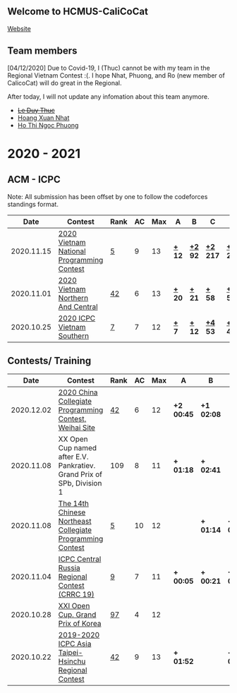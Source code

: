 ## Welcome to HCMUS-CaliCoCat
[Website](https://leduythuccs.github.io/HCMUS-CalicoCat/)
## Team members

[04/12/2020] Due to Covid-19, I (Thuc) cannot be with my team in the Regional Vietnam Contest :(. I hope Nhat, Phuong, and Ro (new member of CalicoCat) will do great in the Regional. 

After today, I will not update any infomation about this team anymore. 

* ~~[Le Duy Thuc](https://codeforces.com/profile/ImForbiddenToSayILoveYou)~~
* [Hoang Xuan Nhat](https://codeforces.com/profile/FallingStar1709)
* [Ho Thi Ngoc Phuong](https://codeforces.com/profile/GuluTheFish)


# 2020 - 2021
## ACM - ICPC

Note: All submission has been offset by one to follow the codeforces standings format.

|Date|Contest|Rank|AC|Max|A|B|C|D|E|F|G|H|I|J|K|L|M|
|---|---|---|---|---|---|---|---|---|---|---|---|---|---|---|---|---| --- |
|2020.11.15|[2020 Vietnam National Programming Contest](https://vietnam-national20.kattis.com/problems)|[5](https://vietnam-national20.kattis.com/standings)|9|13|**[+](https://github.com/leduythuccs/HCMUS-CalicoCat/blob/master/Code/2020%20Vietnam%20National%20Programming%20Contest/A.cpp)<br>12**|**[+2](https://github.com/leduythuccs/HCMUS-CalicoCat/blob/master/Code/2020%20Vietnam%20National%20Programming%20Contest/B.cpp)<br>92**|**[+2](https://github.com/leduythuccs/HCMUS-CalicoCat/blob/master/Code/2020%20Vietnam%20National%20Programming%20Contest/C.cpp)<br>217**|**[+3](https://github.com/leduythuccs/HCMUS-CalicoCat/blob/master/Code/2020%20Vietnam%20National%20Programming%20Contest/D.cpp)<br>250**||||**[+](https://github.com/leduythuccs/HCMUS-CalicoCat/blob/master/Code/2020%20Vietnam%20National%20Programming%20Contest/H.cpp)<br>50**|**[+](https://github.com/leduythuccs/HCMUS-CalicoCat/blob/master/Code/2020%20Vietnam%20National%20Programming%20Contest/I.cpp)<br>24**|**[+1](https://github.com/leduythuccs/HCMUS-CalicoCat/blob/master/Code/2020%20Vietnam%20National%20Programming%20Contest/J.cpp)<br>124**|**[+](https://github.com/leduythuccs/HCMUS-CalicoCat/blob/master/Code/2020%20Vietnam%20National%20Programming%20Contest/K.cpp)<br>71**||**[+](https://github.com/leduythuccs/HCMUS-CalicoCat/blob/master/Code/2020%20Vietnam%20National%20Programming%20Contest/M.cpp)<br>38**|
|2020.11.01|[2020 Vietnam Northern And Central](https://github.com/leduythuccs/HCMUS-CalicoCat/blob/master/Code/2020%20Vietnam%20Northern%20And%20Central%20Provincial%20Contest/Problems.pdf)|[42](https://htmlpreview.github.io/?https://github.com/leduythuccs/HCMUS-CalicoCat/blob/master/Code/2020%20Vietnam%20Northern%20And%20Central%20Provincial%20Contest/Standings.html)|6|13|**[+](https://github.com/leduythuccs/HCMUS-CalicoCat/blob/master/Code/2020%20Vietnam%20Northern%20And%20Central%20Provincial%20Contest/A.cpp)<br>20**|**[+](https://github.com/leduythuccs/HCMUS-CalicoCat/blob/master/Code/2020%20Vietnam%20Northern%20And%20Central%20Provincial%20Contest/B.cpp)<br>21**|**[+](https://github.com/leduythuccs/HCMUS-CalicoCat/blob/master/Code/2020%20Vietnam%20Northern%20And%20Central%20Provincial%20Contest/C.cpp)<br>58**|**[+1](https://github.com/leduythuccs/HCMUS-CalicoCat/blob/master/Code/2020%20Vietnam%20Northern%20And%20Central%20Provincial%20Contest/D.py)<br>55**||**[+](https://github.com/leduythuccs/HCMUS-CalicoCat/blob/master/Code/2020%20Vietnam%20Northern%20And%20Central%20Provincial%20Contest/F.py)<br>99**|||||||**[+2](https://github.com/leduythuccs/HCMUS-CalicoCat/blob/master/Code/2020%20Vietnam%20Northern%20And%20Central%20Provincial%20Contest/M.cpp)<br>145**|
|2020.10.25|[2020 ICPC Vietnam Southern](https://github.com/leduythuccs/HCMUS-CalicoCat/blob/master/Code/2020%20Vietnam%20Southern%20Provincial%20Contest/Problems.pdf)|[7](https://htmlpreview.github.io/?https://github.com/leduythuccs/HCMUS-CalicoCat/blob/master/Code/2020%20Vietnam%20Southern%20Provincial%20Contest/Standings.html)|7|12|**[+](https://github.com/leduythuccs/HCMUS-CalicoCat/blob/master/Code/2020%20Vietnam%20Southern%20Provincial%20Contest/A.cpp)<br>7**|**[+](https://github.com/leduythuccs/HCMUS-CalicoCat/blob/master/Code/2020%20Vietnam%20Southern%20Provincial%20Contest/B.cpp)<br>12**|**[+4](https://github.com/leduythuccs/HCMUS-CalicoCat/blob/master/Code/2020%20Vietnam%20Southern%20Provincial%20Contest/C.cpp)<br>53**|**[+](https://github.com/leduythuccs/HCMUS-CalicoCat/blob/master/Code/2020%20Vietnam%20Southern%20Provincial%20Contest/D.py)<br>42**||**[+2](https://github.com/leduythuccs/HCMUS-CalicoCat/blob/master/Code/2020%20Vietnam%20Southern%20Provincial%20Contest/F.cpp)<br>267**|||**[+1](https://github.com/leduythuccs/HCMUS-CalicoCat/blob/master/Code/2020%20Vietnam%20Southern%20Provincial%20Contest/I.cpp)<br>327**||**[+](https://github.com/leduythuccs/HCMUS-CalicoCat/blob/master/Code/2020%20Vietnam%20Southern%20Provincial%20Contest/K.cpp)<br>18**|||

## Contests/ Training

|Date|Contest|Rank|AC|Max|A|B|C|D|E|F|G|H|I|J|K|L|M|
|---|---|---|---|---|---|---|---|---|---|---|---|---|---|---|---|---|---|
|2020.12.02|[2020 China Collegiate Programming Contest, Weihai Site](https://codeforces.com/gym/102798)|[42](https://codeforces.com/gym/102798)|6|12|**+2<br>00:45**|**+1<br>02:08**||**+2<br>00:19**|||**+2<br>03:27**|**+<br>00:39**||||**+1<br>01:18**||
|2020.11.08|XX Open Cup named after E.V. Pankratiev. Grand Prix of SPb, Division 1|109|8|11|**+<br>01:18**|**+<br>02:41**|||**+<br>00:16**|**+<br>03:26**||**+<br>03:09**|**+<br>00:21**|**+<br>00:49**|**+<br>01:22**|||
|2020.11.08|[The 14th Chinese Northeast Collegiate Programming Contest](https://codeforces.com/gym/102801)|[5](https://codeforces.com/gym/102801/standings)|10|12||**+<br>01:14**|**+<br>01:03**|**+<br>00:19**|**+<br>02:57**||**+<br>00:27**|**+1<br>02:13**|**+1<br>03:07**|**+<br>00:32**|**+2<br>04:59**|**+<br>04:16**||
|2020.11.04|[ICPC Central Russia Regional Contest (CRRC 19)](https://codeforces.com/gym/102780)|[9](https://codeforces.com/gym/102780/standings)|7|11|**+<br>00:05**|**+<br>00:21**|**+1<br>01:20**|**+<br>01:34**||**+<br>00:16**||**+<br>00:08**|||**+<br>00:35**|||
|2020.10.28|[XXI Open Cup. Grand Prix of Korea](https://codeforces.com/gym/102759)|[97](https://codeforces.com/gym/102759/standings)|4|12||||**+2<br>02:56**||||**+3<br>01:11**||**+<br>02:06**|**+1<br>00:27**|||
|2020.10.22|[2019-2020 ICPC Asia Taipei-Hsinchu Regional Contest](https://codeforces.com/gym/102460)|[42](https://codeforces.com/gym/102460/standings)|9|13|**+<br>01:52**||**+<br>00:04**|**+<br>00:07**|**+5<br>03:23**|||**+<br>00:36**|**+<br>04:10**|**+<br>00:49**|**+<br>00:10**|**+<br>02:27**||